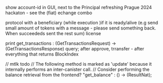 
show account-id in GUI, next to the Principal
refreshing
Prague 2024 hackaton - see the (fiat) echange combo

protocol with a beneficiary (while execution )if it is ready/alive (e.g send small amount of tokens with a message - please send something back. When succeededs sent the rest sum)
license


print  get_transactions : (GetTransactionsRequest) -> (GetTransactionsResponse) query; after approve, trransfer - after everything that returns BlockIndex

  // mtlk todo
  // The following method is marked as 'update' because it internally performs an inter-canister call.
  // Consider performing the balance retrieval from the frontend?
  "get_balance" : () -> (ResultNat);

